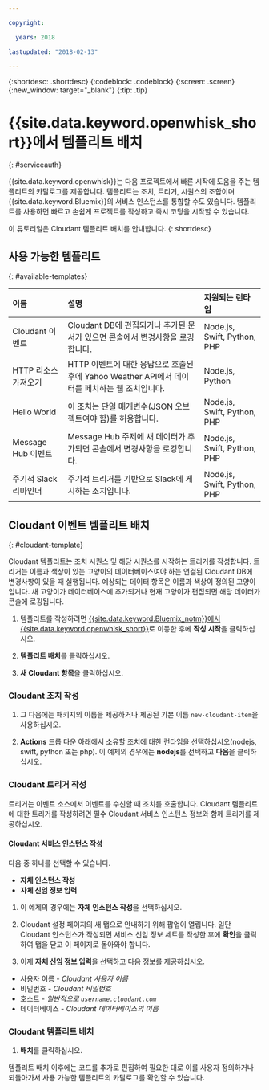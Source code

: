 ```yaml
---

copyright:

  years: 2018

lastupdated: "2018-02-13"

---
```


{:shortdesc: .shortdesc}
{:codeblock: .codeblock}
{:screen: .screen}
{:new_window: target="_blank"}
{:tip: .tip}

# {{site.data.keyword.openwhisk_short}}에서 템플리트 배치
{: #serviceauth}

{{site.data.keyword.openwhisk}}는 다음 프로젝트에서 빠른 시작에 도움을 주는 템플리트의 카탈로그를 제공합니다. 템플리트는 조치, 트리거, 시퀀스의 조합이며 {{site.data.keyword.Bluemix}}의 서비스 인스턴스를 통합할 수도 있습니다. 템플리트를 사용하면 빠르고 손쉽게 프로젝트를 작성하고 즉시 코딩을 시작할 수 있습니다.  

이 튜토리얼은 Cloudant 템플리트 배치를 안내합니다.
{: shortdesc}

## 사용 가능한 템플리트
{: #available-templates}

| 이름 | 설명 | 지원되는 런타임 | 
|:-----------------|:-----------------|:-----------------|
| Cloudant 이벤트 | Cloudant DB에 편집되거나 추가된 문서가 있으면 콘솔에서 변경사항을 로깅합니다. | Node.js, Swift, Python, PHP |
| HTTP 리소스 가져오기 | HTTP 이벤트에 대한 응답으로 호출된 후에 Yahoo Weather API에서 데이터를 페치하는 웹 조치입니다. | Node.js, Python |
| Hello World | 이 조치는 단일 매개변수(JSON 오브젝트여야 함)를 허용합니다. | Node.js, Swift, Python, PHP |
| Message Hub 이벤트 | Message Hub 주제에 새 데이터가 추가되면 콘솔에서 변경사항을 로깅합니다. | Node.js, Swift, Python, PHP | 
| 주기적 Slack 리마인더 | 주기적 트리거를 기반으로 Slack에 게시하는 조치입니다. | Node.js, Swift, Python, PHP |

## Cloudant 이벤트 템플리트 배치
{: #cloudant-template}

Cloudant 템플리트는 조치 시퀀스 및 해당 시퀀스를 시작하는 트리거를 작성합니다. 트리거는 이름과 색상이 있는 고양이의 데이터베이스여야 하는 연결된 Cloudant DB에 변경사항이 있을 때 실행됩니다. 예상되는 데이터 항목은 이름과 색상이 정의된 고양이입니다. 새 고양이가 데이터베이스에 추가되거나 현재 고양이가 편집되면 해당 데이터가 콘솔에 로깅됩니다. 

1. 템플리트를 작성하려면 [{{site.data.keyword.Bluemix_notm}}에서 {{site.data.keyword.openwhisk_short}}](https://dev-console.stage1.bluemix.net/openwhisk/)로 이동한 후에 **작성 시작**을 클릭하십시오.  

2. **템플리트 배치**를 클릭하십시오. 

3. **새 Cloudant 항목**을 클릭하십시오. 

### Cloudant 조치 작성

1. 그 다음에는 패키지의 이름을 제공하거나 제공된 기본 이름 `new-cloudant-item`을 사용하십시오.  

2. **Actions** 드롭 다운 아래에서 소유할 조치에 대한 런타임을 선택하십시오(nodejs, swift, python 또는 php). 이 예제의 경우에는 **nodejs**를 선택하고 **다음**을 클릭하십시오. 

### Cloudant 트리거 작성

트리거는 이벤트 소스에서 이벤트를 수신할 때 조치를 호출합니다. Cloudant 템플리트에 대한 트리거를 작성하려면 필수 Cloudant 서비스 인스턴스 정보와 함께 트리거를 제공하십시오. 

#### Cloudant 서비스 인스턴스 작성

다음 중 하나를 선택할 수 있습니다. 
  * **자체 인스턴스 작성**
  * **자체 신임 정보 입력** 

1. 이 예제의 경우에는 **자체 인스턴스 작성**을 선택하십시오. 

2. Cloudant 설정 페이지의 새 탭으로 안내하기 위해 팝업이 열립니다. 일단 Cloudant 인스턴스가 작성되면 서비스 신임 정보 세트를 작성한 후에 **확인**을 클릭하여 탭을 닫고 이 페이지로 돌아와야 합니다. 

3. 이제 **자체 신임 정보 입력**을 선택하고 다음 정보를 제공하십시오. 
  * 사용자 이름 - _Cloudant 사용자 이름_
  * 비밀번호 - _Cloudant 비밀번호_
  * 호스트 - _일반적으로 `username.cloudant.com`_
  * 데이터베이스 - _Cloudant 데이터베이스의 이름_

### Cloudant 템플리트 배치

1. **배치**를 클릭하십시오. 

템플리트 배치 이후에는 코드를 추가로 편집하여 필요한 대로 이를 사용자 정의하거나 되돌아가서 사용 가능한 템플리트의 카탈로그를 확인할 수 있습니다. 

